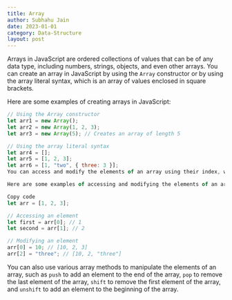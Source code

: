 ```yaml
---
title: Array
author: Subhahu Jain
date: 2023-01-01
category: Data-Structure
layout: post
---
```



Arrays in JavaScript are ordered collections of values that can be of any data type, including numbers, strings, objects, and even other arrays. You can create an array in JavaScript by using the `Array` constructor or by using the array literal syntax, which is an array of values enclosed in square brackets.

Here are some examples of creating arrays in JavaScript:

```js
// Using the Array constructor
let arr1 = new Array();
let arr2 = new Array(1, 2, 3);
let arr3 = new Array(5); // Creates an array of length 5

// Using the array literal syntax
let arr4 = [];
let arr5 = [1, 2, 3];
let arr6 = [1, "two", { three: 3 }];
You can access and modify the elements of an array using their index, which is the position of the element in the array. Arrays are zero-indexed, which means that the first element has an index of 0, the second element has an index of 1, and so on.

Here are some examples of accessing and modifying the elements of an array in JavaScript:

Copy code
let arr = [1, 2, 3];

// Accessing an element
let first = arr[0]; // 1
let second = arr[1]; // 2

// Modifying an element
arr[0] = 10; // [10, 2, 3]
arr[2] = "three"; // [10, 2, "three"]
```

You can also use various array methods to manipulate the elements of an array, such as `push` to add an element to the end of the array, `pop` to remove the last element of the array, `shift` to remove the first element of the array, and `unshift` to add an element to the beginning of the array.
